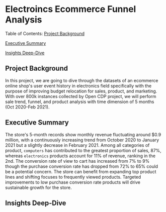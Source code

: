 # Electroincs Ecommerce Funnel Analysis
Table of Contents:
[Project Background](https://github.com/jiayuanshi/Electronics-Ecommerce-Funnel-Analysis?tab=readme-ov-file#project-background)

[Executive Summary](https://github.com/jiayuanshi/Electronics-Ecommerce-Funnel-Analysis?tab=readme-ov-file#executive-summary)

[Insights Deep-Dive](https://github.com/jiayuanshi/Electronics-Ecommerce-Funnel-Analysis?tab=readme-ov-file#insights-deep-dive)

## Project Background
In this project, we are going to dive through the datasets of an ecommerce online shop's user event history in electronics field specifically with the purpose of improving budget relocation for sales, product, and marketing. With over 800k instances collected by Open CDP project, we will perform sale trend, funnel, and product analysis with time dimension of 5 months (Oct 2020-Feb 2021). 

## Executive Summary
The store's 5-month records show monthly revenue fluctuating around $0.9 million, with a continuously increasing trend from October 2020 to January 2021 but a slightly decrease in February 2021. Among all categories of product, `computers` has contributed to the greatest proportion of sales, 87%, whereas `electronics` products account for 11% of revenue, ranking in the 2nd. The conversion rate of view to cart has increased from 7% to 9% though the purchase conversion rate has dropped from 72% to 65% could be a potential concern. The store can benefit from expanding top product lines and shifting focuses to frequently viewed products. Targeted improvements to low purchase conversion rate products will drive sustainable growth for the store.

## Insights Deep-Dive